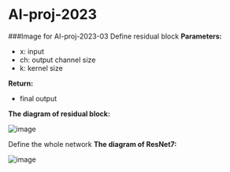 # AI-proj-2023
###Image for AI-proj-2023-03
Define residual block
**Parameters:**
*   x: input
*   ch: output channel size
*   k: kernel size

**Return:**
*   final output

**The diagram of residual block:**

![image](https://github.com/mingyo-choi/AI-proj-2023/assets/128064550/fcf3b5e4-6485-4973-9a6e-ce0963fda857)


Define the whole network
**The diagram of ResNet7:**

![image](https://github.com/mingyo-choi/AI-proj-2023/assets/128064550/6178e547-3f85-47c8-825f-d0bb41058950)
